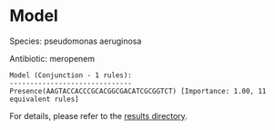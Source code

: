 
# Model

Species: pseudomonas aeruginosa

Antibiotic: meropenem

```
Model (Conjunction - 1 rules):
------------------------------
Presence(AAGTACCACCCGCACGGCGACATCGCGGTCT) [Importance: 1.00, 11 equivalent rules]

```

For details, please refer to the [results directory](../../../../../results/scm_b/pseudomonas+aeruginosa/meropenem/repeat_3/).

